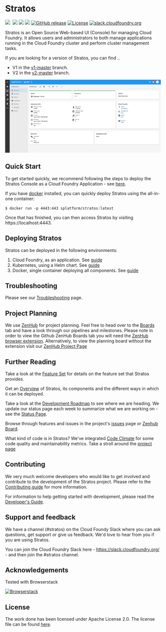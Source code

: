 # Stratos

<a href="https://travis-ci.org/cloudfoundry/stratos/branches"><img src="https://travis-ci.org/cloudfoundry/stratos.svg?branch=master"></a>&nbsp;<a style="padding-left: 4px" href="https://codeclimate.com/github/cloudfoundry/stratos/maintainability"><img src="https://api.codeclimate.com/v1/badges/61af8b605f385e894632/maintainability" /></a>
<a href="https://goreportcard.com/report/github.com/cloudfoundry/stratos"><img src="https://goreportcard.com/badge/github.com/cloudfoundry-incubator/stratos"/></a>
<a href="https://codecov.io/gh/cloudfoundry/stratos/branch/master"><img src="https://codecov.io/gh/cloudfoundry/stratos/branch/graph/badge.svg"/></a>
[![GitHub release](https://img.shields.io/github/release/cloudfoundry/stratos.svg)](https://github.com/cloudfoundry/stratos/releases/latest)
[![License](https://img.shields.io/badge/License-Apache%202.0-blue.svg)](https://github.com/cloudfoundry/stratos/blob/master/LICENSE)
[![slack.cloudfoundry.org](https://slack.cloudfoundry.org/badge.svg)](https://cloudfoundry.slack.com/messages/C80EP4Y57/)

Stratos is an Open Source Web-based UI (Console) for managing Cloud Foundry. It allows users and administrators to both manage applications running in the Cloud Foundry cluster and perform cluster management tasks.

If you are looking for a version of Stratos, you can find ..
- V1 in the [v1-master](https://github.com/cloudfoundry/stratos/tree/v1-master) branch.
- V2 in the [v2-master](https://github.com/cloudfoundry/stratos/tree/v2-master) branch.

![Stratos Application view](docs/images/screenshots/app-summary.png)

## Quick Start

To get started quickly, we recommend following the steps to deploy the Stratos Console as a Cloud Foundry Application - see [here](deploy/cloud-foundry).

If you have [docker](https://www.docker.com/community-edition) installed, you can quickly deploy Stratos using the all-in-one container:
```
$ docker run -p 4443:443 splatform/stratos:latest 
```

Once that has finished, you can then access Stratos by visiting https://localhost:4443.

## Deploying Stratos

Stratos can be deployed in the following environments:

1. Cloud Foundry, as an application. See [guide](deploy/cloud-foundry)
2. Kubernetes, using a Helm chart. See [guide](deploy/kubernetes)
3. Docker, single container deploying all components. See [guide](deploy/all-in-one)

## Troubleshooting
Please see our [Troubleshooting](docs/troubleshooting) page.

## Project Planning
We use [ZenHub](https://zenhub.com) for project planning. Feel free to head over to the [Boards](https://github.com/SUSE/stratos#boards)
tab and have a look through our pipelines and milestones. Please note in order to view the Github ZenHub Boards tab you will need the [ZenHub
browser extension](https://www.zenhub.com/extension). Alternatively, to view the planning board without the extension visit our [ZenHub Project Page](https://app.zenhub.com/workspace/o/cloudfoundry/stratos/boards)

## Further Reading
 
Take a look at the [Feature Set](docs/features.md) for details on the feature set that Stratos provides.
 
Get an [Overview](docs/overview.md) of Stratos, its components and the different ways in which it can be deployed.

Take a look at the [Development Roadmap](docs/roadmap.md) to see where we are heading. We update our status page each week to summarize what we are working on - see the [Status Page](docs/status_updates.md).

Browse through features and issues in the project's [issues](https://github.com/cloudfoundry/stratos/issues) page or [Zenhub Board](https://github.com/cloudfoundry-incubator/stratos#boards).

What kind of code is in Stratos? We've integrated [Code Climate](https://codeclimate.com) for some code quality and maintainability metrics. Take a stroll around the [project page](https://codeclimate.com/github/SUSE/stratos)

## Contributing

We very much welcome developers who would like to get involved and contribute to the development of the Stratos project. Please refer to the [Contributing guide](CONTRIBUTING.md) for more information.

For information to help getting started with development, please read the [Developer's Guide](docs/developers-guide.md).

## Support and feedback

We have a channel (#stratos) on the Cloud Foundy Slack where you can ask questions, get support or give us feedback. We'd love to hear from you if you are using Stratos.

You can join the Cloud Foundry Slack here - https://slack.cloudfoundry.org/  - and then join the #stratos channel.

## Acknowledgements

Tested with Browserstack

<a href="https://www.browserstack.com"><img width="240px" src="docs/images/Browserstack-logo.svg" alt="Browserstack"></a>

## License

The work done has been licensed under Apache License 2.0. The license file can be found [here](LICENSE).

